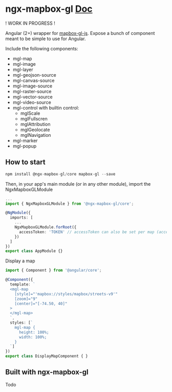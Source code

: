 # ngx-mapbox-gl [Doc](docs/API.md)

! WORK IN PROGRESS !

Angular (2+) wrapper for [mapbox-gl-js](https://www.mapbox.com/mapbox-gl-js/api/). Expose a bunch of component meant to be simple to use for Angular.

Include the following components:
- mgl-map
- mgl-image
- mgl-layer
- mgl-geojson-source
- mgl-canvas-source
- mgl-image-source
- mgl-raster-source
- mgl-vector-source
- mgl-video-source
- mgl-control with builtin control:
  - mglScale
  - mglFullscren
  - mglAttribution
  - mglGeolocate
  - mglNavigation
- mgl-marker
- mgl-popup

## How to start

```javascript
npm install @ngx-mapbox-gl/core mapbox-gl --save
```

Then, in your app's main module (or in any other module), import the NgxMapboxGLModule
```typescript
...
import { NgxMapboxGLModule } from '@ngx-mapbox-gl/core';

@NgModule({
  imports: [
    ...
    NgxMapboxGLModule.forRoot({
      accessToken: 'TOKEN' // accessToken can also be set per map (accessToken input of mgl-map)
    })
  ]
})
export class AppModule {}
```

Display a map
```typescript
import { Component } from '@angular/core';

@Component({
  template: `
  <mgl-map
    [style]="'mapbox://styles/mapbox/streets-v9'"
    [zoom]="9"
    [center]="[-74.50, 40]"
  >
  </mgl-map>
  `,
  styles: [`
    mgl-map {
      height: 100%;
      width: 100%;
    }
  `]
})
export class DisplayMapComponent { }
```

## Built with ngx-mapbox-gl
Todo
